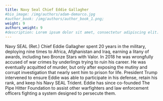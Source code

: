 ```yaml
---
title: Navy Seal Chief Eddie Gallagher
#bio_image: /img/authors/adam-demarco.jpg
#author_book: /img/authors/author_book_1.png;
weight: 9
authors_weight: 9
#description: Lorem ipsum dolor sit amet, consectetur adipiscing elit. Nulla placerat libero sit amet purus posuere, nec efficitur dui pretium. Phasellus non aliquet nisi. Ut cursus, est ac lobortis laoreet, magna dolor commodo tortor, ac fringilla sem metus vitae ligula.
---
```


Navy SEAL (Ret.) Chief Eddie Gallagher spent 20 years in the military, deploying nine times to Africa, Afghanistan and Iraq, earning a litany of awards, including two Bronze Stars with Valor. In 2018 he was wrongfully accused of war crimes by underlings trying to ruin his career. He was eventually acquitted of murder, but only after exposing the mutiny and corrupt investigation that nearly sent him to prison for life. President Trump intervened to ensure Eddie was able to participate in his defense, retain his rank, and keep his Navy SEAL Trident. Eddie has since co-founded The Pipe Hitter Foundation to assist other warfighters and law enforcement officers fighting a system designed to persecute them.